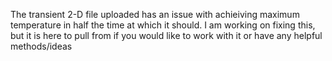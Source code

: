 The transient 2-D file uploaded has an issue with achieiving maximum temperature in half the time at which it should. 
I am working on fixing this, but it is here to pull from if you would like to work with it or have any helpful methods/ideas
